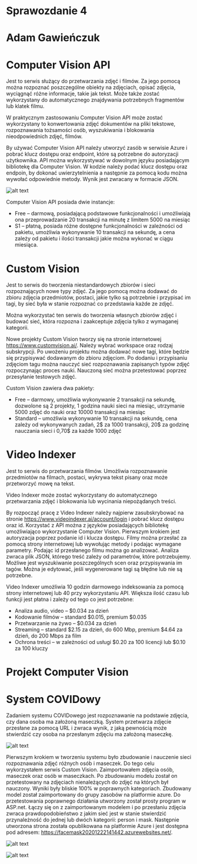 # Sprawozdanie 4
# Adam Gawieńczuk

# Computer Vision API 

Jest to serwis służący do przetwarzania zdjęć i filmów. Za jego pomocą można rozpoznać poszczególne obiekty na zdjęciach, opisać zdjęcia, wyciągnąć różne informacje, takie jak tekst. Może także zostać wykorzystany do automatycznego znajdywania potrzebnych fragmentów lub klatek filmu.

W praktycznym zastosowaniu Computer Vision API może zostać wykorzystany to konwertowania zdjęć dokumentów na pliki tekstowe, rozpoznawania tożsamości osób, wyszukiwania i blokowania nieodpowiednich zdjęć, filmów.

By używać Computer Vision API należy utworzyć zasób w serwisie Azure i pobrać klucz dostępu oraz endpoint, które są potrzebne do autoryzacji użytkownika. API można wykorzystywać w dowolnym języku posiadającym bibliotekę dla Computer Vision. W kodzie należy podać klucz dostępu oraz endpoin, by dokonać uwierzytelnienia a następnie za pomocą kodu można wywołać odpowiednie metody. Wynik jest zwracany w formacie JSON.

![alt text](https://user-images.githubusercontent.com/32729112/102911104-e941c580-447b-11eb-9655-38a7c74199bf.png?raw=true)

Computer Vision API posiada dwie instancje: 
- Free – darmową, posiadającą podstawowe funkcjonalności i umożliwiają ona przeprowadzanie 20 transakcji na minutę z limitem 5000 na miesiąc
- S1 – płatną, posiada różne dostępne funkcjonalności w zależności od pakietu, umożliwia wykonywanie 10 transakcji na sekundę, a cena zależy od pakietu i ilości transakcji jakie można wykonać w ciągu miesiąca.

# Custom Vision

Jest to serwis do tworzenia niestandardowych zbiorów i sieci rozpoznających nowe typy zdjęć. Za jego pomocą można dodawać do zbioru zdjęcia przedmiotów, postaci, jakie tylko są potrzebnie i przypisać im tagi, by sieć była w stanie rozpoznać co przedstawia każde ze zdjęć. 

Można wykorzystać ten serwis do tworzenia własnych zbiorów zdjęć i budować sieć, która rozpozna i zaakceptuje zdjęcia tylko z wymaganej kategorii.

Nowe projekty Custom Vision tworzy się na stronie internetowej https://www.customvision.ai/. Należy wybrać workspace oraz rodzaj subskrypcji. Po uwożeniu projektu można dodawać nowe tagi, które będzie się przypisywać dodawanym do zbioru zdjęciom. Po dodaniu i przypisaniu zdjęciom tagu można nauczyć sieć rozpoznawania zapisanych typów zdjęć rozpoczynając proces nauki. Nauczoną sieć można przetestować poprzez przesyłanie testowych zdjęć.

Custom Vision zawiera dwa pakiety:
- Free – darmowy, umożliwia wykonywanie 2 transakcji na sekundę, dozwolone są 2 projekty, 1 godzina nauki sieci na miesiąc, utrzymanie 5000 zdjęć do nauki oraz 10000 transakcji na miesiąc
- Standard – umożliwia wykonywanie 10 transakcji na sekundę, cena zależy od wykonywanych zadań, 2$ za 1000 transakcji, 20$ za godzinę nauczania sieci i 0,70$ za każde 1000 zdjęć

# Video Indexer

Jest to serwis do przetwarzania filmów. Umożliwia rozpoznawanie przedmiotów na filmach, postaci, wykrywa tekst pisany oraz może przetworzyć mowę na tekst.

Video Indexer może zostać wykorzystany do automatycznego przetwarzania zdjęć i blokowania lub wycinania niepożądanych treści.

By rozpocząć pracę z Video Indexer należy najpierw zasubskrybować na stronie https://www.videoindexer.ai/account/login i pobrać klucz dostępu oraz id. Korzystać z API można z języków posiadających bibliotekę umożliwiająco wykorzystanie Computer Vision. Pierwszym krokiem jest autoryzacja poprzez podanie id i klucza dostępu. Filmy można przesłać za pomocą strony internetowej lub wywołując metody i podając wymagane parametry. Podając id przesłanego filmu można go analizować. Analiza zwraca plik JSON, którego treść zależy od parametrów, które potrzebujemy. Możliwe jest wyszukiwanie poszczególnych scen oraz przypisywania im tagów. Można je edytować, jeśli wygenerowane tagi są błędne lub nie są potrzebne.

Video Indexer umożliwia 10 godzin darmowego indeksowania za pomocą strony internetowej lub 40 przy wykorzystaniu API. Większa ilość czasu lub funkcji jest płatna i zależy od tego co jest potrzebne:
- Analiza audio, video – $0.034 za dzień
- Kodowanie filmów – standard $0.015, premium $0.035
- Przetwarzanie na żywo – $0.034 za dzień
- Streaming – standard $2.15 za dzień, do 600 Mbp, premium $4.64 za dzień, do 200 Mbps za film
- Ochrona treści – w zależności od usługi $0.20 za 100 licencji lub $0.10 za 100 kluczy

# Projekt Computer Vision

# System COVIDowy

Zadaniem systemu COVIDowego jest rozpoznawanie na podstawie zdjęcia, czy dana osoba ma założoną maseczką. System przetwarza zdjęcie przesłane za pomocą URL i zwraca wynik, z jaką pewnością może stwierdzić czy osoba na przesłanym zdjęciu ma założoną maseczkę.

![alt text](https://user-images.githubusercontent.com/32729112/102911115-ed6de300-447b-11eb-8bc6-0dd769185dd7.png?raw=true)

Pierwszym krokiem w tworzeniu systemu było zbudowanie i nauczenie sieci rozpoznawania zdjęć różnych osób i maseczek. Do tego celu wykorzystałem serwis Custom Vision. Zaimportowałem zdjęcia osób, maseczek oraz osób w maseczkach. Po zbudowaniu modelu został on przetestowany na zdjęciach nienależących do zdjęć na których był nauczony. Wyniki były bliskie 100% w poprawnych kategoriach.
Zbudowany model został zaimportowany do grupy zasobów na platformie azure. Do przetestowania poprawnego działania utworzony został prosty program w ASP.net. Łączy się on z zaimportowanym modelem i po przesłaniu zdjęcia zwraca prawdopodobieństwo z jakim sieć jest w stanie stwierdzić przynależność do jednej lub dwóch kategorii: person i mask. Następnie utworzona strona została opublikowana na platformie Azure i jest dostępna pod adresem: https://facemask20201222141442.azurewebsites.net/. 

![alt text](https://user-images.githubusercontent.com/32729112/102911125-efd03d00-447b-11eb-99bb-02f3466f9361.png?raw=true)

![alt text](https://user-images.githubusercontent.com/32729112/102911363-345bd880-447c-11eb-9dc5-ac3217ff09ed.png?raw=true)
